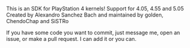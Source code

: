 This is an SDK for PlayStation 4 kernels! Support for 4.05, 4.55 and 5.05  
Created by Alexandro Sanchez Bach and maintained by golden, ChendoChap and SiSTRo

If you have some code you want to commit, just message me, open an issue, or make a pull request. I can add it or you can.
